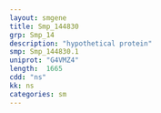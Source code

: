 ```yaml
---
layout: smgene
title: Smp_144830
grp: Smp_14
description: "hypothetical protein"
smp: Smp_144830.1
uniprot: "G4VMZ4"
length:  1665
cdd: "ns"
kk: ns
categories: sm
---
```


